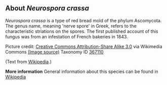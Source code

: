 **About *Neurospora crassa***
-------------------------
*Neurospora crassa* is a type of red bread mold of the phylum 
Ascomycota. The genus name, meaning 'nerve spore' in Greek, refers to 
the characteristic striations on the spores. The first published 
account of this fungus was from an infestation of French bakeries in 
1843.


Picture credit: [Creative Commons Attribution-Share Alike 3.0](https://creativecommons.org/licenses/by-sa/3.0) via Wikimedia Commons [(Image source)](https://en.wikipedia.org/wiki/File:Neurospora_crassahyphae.jpg)
Taxonomy ID [367110](https://www.uniprot.org/taxonomy/367110)

(Text from [Wikipedia](https://en.wikipedia.org/).)

**More information**
General information about this species can be found in [Wikipedia](https://en.wikipedia.org/wiki/Neurospora_crassa)
